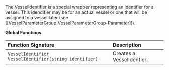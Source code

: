 The VesselIdentifier is a special wrapper representing an identifier for a vessel.  This idendifier may be for an actual vessel or one that will be assigned to a vessel later (see [[VesselParameterGroup|VesselParameterGroup-Parameter]]).

**Global Functions**

| Function Signature| Description |
| :--- | :--- |
| [`VesselIdentifier`](VesselIdentifier-Type) `VesselIdentifier(`[`string`](String-Type)` identifier)` | Creates a VesselIdenfier. |
